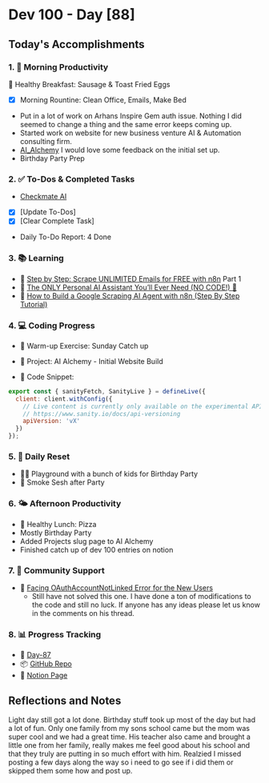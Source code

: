 # Dev 100 - Day [88]

## Today's Accomplishments

### 1. 🌅 Morning Productivity

🍳 Healthy Breakfast: Sausage & Toast Fried Eggs
- [x] Morning Rountine: Clean Office, Emails, Make Bed
- Put in a lot of work on Arhans Inspire Gem auth issue. Nothing I did seemed to change a thing and the same error keeps coming up. 
- Started work on website for new business venture AI & Automation consulting firm. 
- [AI_Alchemy](https://ai-alchemy.vercel.app/) I would love some feedback on the initial set up.
- Birthday Party Prep

### 2. ✅ To-Dos & Completed Tasks

- [Checkmate AI](https://checkmate-ai.vercel.app/)
- [x] [Update To-Dos]
- [x] [Clear Complete Task]
- Daily To-Do Report: 4 Done

### 3. 📚 Learning

- 🔗 [Step by Step: Scrape UNLIMITED Emails for FREE with n8n](https://www.youtube.com/watch?v=NzMNuuS5JbI) Part 1
- 🔗 [The ONLY Personal AI Assistant You’ll Ever Need (NO CODE!) 🚀](https://www.youtube.com/watch?v=UPCul37e-M0&t=18s)
- 🔗 [How to Build a Google Scraping AI Agent with n8n (Step By Step Tutorial)](https://www.youtube.com/watch?v=R36bpNPPIMs)

### 4. 💻 Coding Progress

- 🧠 Warm-up Exercise: Sunday Catch up

- 🦺 Project: AI Alchemy - Initial Website Build
- 📝 Code Snippet:

```javascript
export const { sanityFetch, SanityLive } = defineLive({ 
  client: client.withConfig({ 
    // Live content is currently only available on the experimental API
    // https://www.sanity.io/docs/api-versioning
    apiVersion: 'vX' 
  }) 
});

```

### 5. 🔄 Daily Reset

- 🏋️‍♂️ Playground with a bunch of kids for Birthday Party
- 🧘 Smoke Sesh after Party

### 6. 🌤️ Afternoon Productivity

- 🍱 Healthy Lunch: Pizza
- Mostly Birthday Party
- Added Projects slug page to AI Alchemy
- Finished catch up of dev 100 entries on notion

### 7. 🤝 Community Support

- 🔗 [Facing OAuthAccountNotLinked Error for the New Users](https://www.skool.com/universityofcode/facing-oauthaccountnotlinked-error-for-the-new-users)
    - Still have not solved this one. I have done a ton of modifications to the code and still no luck. If anyone has any ideas please let us know in the comments on his thread.


### 8. 📊 Progress Tracking

- 🏫 [Day-87](https://www.skool.com/universityofcode/dev-100-day-87)
- 📦 [GitHub Repo](https://github.com/Digitl-Alchemyst/dev100/blob/main/Done/Week-13/Day-87/day87.md)
- 📄 [Notion Page](https://liberating-galley-48d.notion.site/Dev100-Coding-Lifestyle-Challenge-a85ec9fba3ce41f3b29d581a1a85d92b?pvs=4)

## Reflections and Notes

Light day still got a lot done. Birthday stuff took up most of the day but had a lot of fun. Only one family from my sons school came but the mom was super cool and we had a great time. His teacher also came and brought a little one from her family, really makes me feel good about his school and that they truly are putting in so much effort with him. Realzied I missed posting a few days along the way so i need to go see if i did them or skipped them some how and post up.
